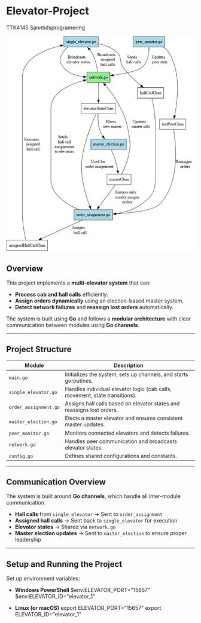 # Elevator-Project
TTK4145 Sanntidsprogramering

![alt text](Overview.png)

## **Overview**
This project implements a **multi-elevator system** that can:
- **Process cab and hall calls** efficiently.
- **Assign orders dynamically** using an election-based master system.
- **Detect network failures** and **reassign lost orders** automatically.

The system is built using **Go** and follows a **modular architecture** with clear communication between modules using **Go channels**.

---

## **Project Structure**
| **Module**           | **Description** |
|----------------------|----------------|
| `main.go`            | Initializes the system, sets up channels, and starts goroutines. |
| `single_elevator.go` | Handles individual elevator logic (cab calls, movement, state transitions). |
| `order_assignment.go` | Assigns hall calls based on elevator states and reassigns lost orders. |
| `master_election.go` | Elects a master elevator and ensures consistent master updates. |
| `peer_monitor.go`    | Monitors connected elevators and detects failures. |
| `network.go`         | Handles peer communication and broadcasts elevator states. |
| `config.go`          | Defines shared configurations and constants. |

---

## **Communication Overview**
The system is built around **Go channels**, which handle all inter-module communication.

- **Hall calls** from `single_elevator` → Sent to `order_assignment`
- **Assigned hall calls** → Sent back to `single_elevator` for execution
- **Elevator states** → Shared via `network.go`
- **Master election updates** → Sent to `master_election` to ensure proper leadership

---

## **Setup and Running the Project**

Set up environment variables:

- **Windows PowerShell**
$env:ELEVATOR_PORT="15657"
$env:ELEVATOR_ID="elevator_1"

- **Linux (or macOS)**
export ELEVATOR_PORT="15657"
export ELEVATOR_ID="elevator_1"

